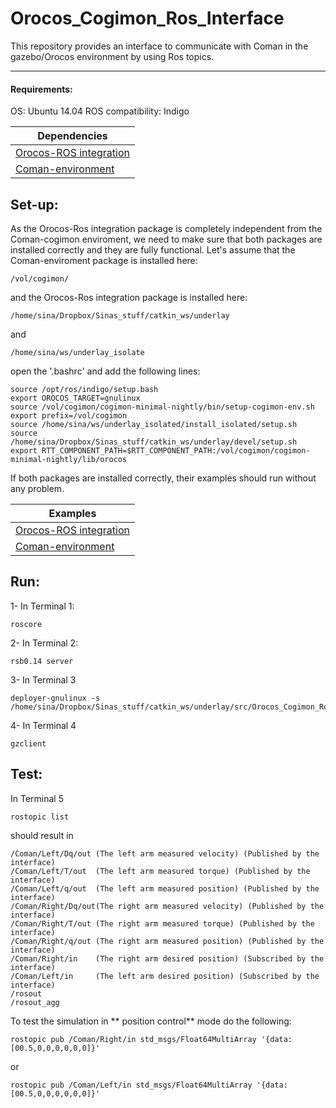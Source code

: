 # Orocos_Cogimon_Ros_Interface

This repository provides an interface to communicate  with Coman in the gazebo/Orocos environment by using Ros topics. 

---

#### Requirements:

OS: Ubuntu 14.04
ROS compatibility: Indigo

| Dependencies  |
| ------------- |
| [Orocos-ROS integration](https://github.com/orocos/rtt_ros_integration)         |
| [Coman-environment](http://cogimon.github.io/software/gettingstarted.html)  |


## Set-up:

As the Orocos-Ros integration package is completely independent from the Coman-cogimon enviroment, we need to make sure that both packages are installed correctly and they are fully functional. 
Let's assume that the  Coman-enviroment package is installed here:
```
/vol/cogimon/
```
and the Orocos-Ros integration package is installed here:
```
/home/sina/Dropbox/Sinas_stuff/catkin_ws/underlay
```
and
```
/home/sina/ws/underlay_isolate
```

open the '.bashrc' and add the following lines:

```
source /opt/ros/indigo/setup.bash
export OROCOS_TARGET=gnulinux
source /vol/cogimon/cogimon-minimal-nightly/bin/setup-cogimon-env.sh
export prefix=/vol/cogimon
source /home/sina/ws/underlay_isolated/install_isolated/setup.sh
source /home/sina/Dropbox/Sinas_stuff/catkin_ws/underlay/devel/setup.sh
export RTT_COMPONENT_PATH=$RTT_COMPONENT_PATH:/vol/cogimon/cogimon-minimal-nightly/lib/orocos
```
If  both packages are installed correctly, their examples should run without any problem.

| Examples  |
| ------------- |
| [Orocos-ROS integration](https://github.com/jhu-lcsr/rtt_ros_examples)         |
| [Coman-environment](http://cogimon.github.io/software/gettingstarted.html)  |

## Run:

1- In Terminal 1:

```
roscore
```

2- In Terminal 2:
```
rsb0.14 server
```

3- In Terminal 3
```
deployer-gnulinux -s /home/sina/Dropbox/Sinas_stuff/catkin_ws/underlay/src/Orocos_Cogimon_Ros_Interface/test_orocos.ops
```

4- In Terminal 4

```
gzclient
```

## Test:

In Terminal 5
```
rostopic list 
```

should result in
```
/Coman/Left/Dq/out (The left arm measured velocity) (Published by the interface)
/Coman/Left/T/out  (The left arm measured torque) (Published by the interface)
/Coman/Left/q/out  (The left arm measured position) (Published by the interface)
/Coman/Right/Dq/out(The right arm measured velocity) (Published by the interface)
/Coman/Right/T/out (The right arm measured torque) (Published by the interface)
/Coman/Right/q/out (The right arm measured position) (Published by the interface)
/Coman/Right/in    (The right arm desired position) (Subscribed by the interface)
/Coman/Left/in     (The left arm desired position) (Subscribed by the interface)
/rosout
/rosout_agg
```

To test the simulation in ** position control** mode do the following:
```
rostopic pub /Coman/Right/in std_msgs/Float64MultiArray '{data:[00.5,0,0,0,0,0,0]}'
```
or
```
rostopic pub /Coman/Left/in std_msgs/Float64MultiArray '{data:[00.5,0,0,0,0,0,0]}'
```
